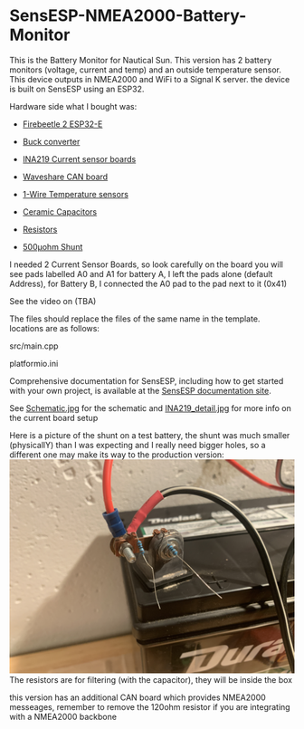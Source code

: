 # SensESP-NMEA2000-Battery-Monitor
This is the Battery Monitor for Nautical Sun. 
This version has 2 battery monitors (voltage, current and temp) and an outside temperature sensor.  This device outputs in NMEA2000 and WiFi to a Signal K server.  the device is built on SensESP using an ESP32. 

Hardware side
what I bought was:

- [Firebeetle 2 ESP32-E](https://www.dfrobot.com/product-2231.html)

- [Buck converter](https://amzn.to/3Z54veM)

- [INA219 Current sensor boards](https://amzn.to/3EIlT1d)	

- [Waveshare CAN board](https://amzn.to/3Kud8ew)	

- [1-Wire Temperature sensors](https://amzn.to/3kkkZ3f)	

- [Ceramic Capacitors](https://amzn.to/3KjGs7s)	

- [Resistors](https://amzn.to/3IdH7VA)

- [500µohm Shunt](https://www.newark.com/vishay/wsms2908l5000jk/through-hole-current-sense-resistor/dp/27T3036?ost=wsms2908l5000jk)

I needed 2 Current Sensor Boards, so look carefully on the board you will see pads labelled A0 and A1 for battery A, I left the pads alone (default Address), for Battery B, I connected the A0 pad to the pad next to it (0x41)

See the video on (TBA)

The files should replace the files of the same name in the template. locations are as follows:

src/main.cpp

platformio.ini

Comprehensive documentation for SensESP, including how to get started with your own project, is available at the [SensESP documentation site](https://signalk.org/SensESP/).

See [Schematic.jpg](https://github.com/Techstyleuk/SensESP-NMEA2000-Battery-Monitor/blob/main/Nautical%20Sun%20schematic.jpg) for the schematic and [INA219_detail.jpg](https://github.com/Techstyleuk/SensESP_3_Battery_Monitor/blob/main/INA219_detail.jpg) for more info on the current board setup

Here is a picture of the shunt on a test battery, the shunt was much smaller (physicallY) than I was expecting and I really need bigger holes, so a different one may make its way to the production version:
![Shunt1](https://github.com/Techstyleuk/SensESP_3_Battery_Monitor/blob/main/Shunt1.JPG)
The resistors are for filtering (with the capacitor), they will be inside the box

this version has an additional CAN board which provides NMEA2000 messeages, remember to remove the 120ohm resistor if you are integrating with a NMEA2000 backbone

